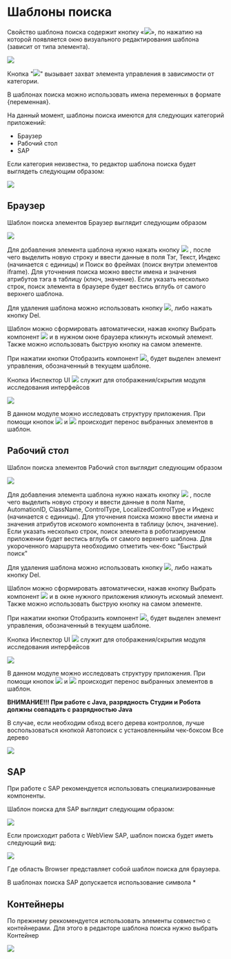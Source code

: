 # Шаблоны поиска

Свойство шаблона поиска содержит кнопку «![](<../../../.gitbook/assets/image (516) (1) (2).png>)», по нажатию на которой появляется окно визуального редактирования шаблона (зависит от типа элемента).

![](<../../../.gitbook/assets/image (495).png>)

Кнопка "![](<../../../.gitbook/assets/image (553).png>)" вызывает захват элемента управления в зависимости от категории.

В шаблонах поиска можно использовать имена переменных в формате {переменная}.

На данный момент, шаблоны поиска имеются для следующих категорий приложений:

* Браузер
* Рабочий стол
* SAP

Если категория неизвестна, то редактор шаблона поиска будет выглядеть следующим образом:

![](<../../../.gitbook/assets/image (959).png>)

## Браузер

Шаблон поиска элементов Браузер выглядит следующим образом

![](<../../../.gitbook/assets/image (562).png>)

Для добавления элемента шаблона нужно нажать кнопку ![](<../../../.gitbook/assets/12 (2) (3).png>) , после чего выделить новую строку и ввести данные в поля Тэг, Текст, Индекс (начинается с единицы) и Поиск во фреймах (поиск внутри элементов iframe). Для уточнения поиска можно ввести имена и значения атрибутов тэга в таблицу (ключ, значение). Если указать несколько строк, поиск элемента в браузере будет вестись вглубь от самого верхнего шаблона.

Для удаления шаблона можно использовать кнопку ![](<../../../.gitbook/assets/13 (1) (1) (2) (1).png>), либо нажать кнопку Del.

Шаблон можно сформировать автоматически, нажав кнопку Выбрать компонент ![](<../../../.gitbook/assets/14 (1) (1).png>) и в нужном окне браузера кликнуть искомый элемент. Также можно использовать быструю кнопку на самом элементе.

При нажатии кнопки Отобразить компонент ![](<../../../.gitbook/assets/15 (1) (1).png>), будет выделен элемент управления, обозначенный в текущем шаблоне.

Кнопка Инспектор UI ![](<../../../.gitbook/assets/16 (1).png>) служит для отображения/скрытия модуля исследования интерфейсов

![](<../../../.gitbook/assets/7 (6).png>)

В данном модуле можно исследовать структуру приложения. При помощи кнопок ![](<../../../.gitbook/assets/18 (1) (1).png>) и ![](<../../../.gitbook/assets/19 (1) (2) (1).png>) происходит перенос выбранных элементов в шаблон.

## Рабочий стол

Шаблон поиска элементов Рабочий стол выглядит следующим образом

![](<../../../.gitbook/assets/image (542).png>)

Для добавления элемента шаблона нужно нажать кнопку ![](<../../../.gitbook/assets/12 (2) (2).png>) , после чего выделить новую строку и ввести данные в поля Name, AutomationID, ClassName, ControlType, LocalizedControlType и Индекс (начинается с единицы). Для уточнения поиска можно ввести имена и значения атрибутов искомого компонента в таблицу (ключ, значение). Если указать несколько строк, поиск элемента в роботизируемом приложении будет вестись вглубь от самого верхнего шаблона. Для укороченного маршрута необходимо отметить чек-бокс "Быстрый поиск"

Для удаления шаблона можно использовать кнопку ![](<../../../.gitbook/assets/13 (1) (1) (1).png>), либо нажать кнопку Del.

Шаблон можно сформировать автоматически, нажав кнопку Выбрать компонент ![](<../../../.gitbook/assets/14 (1) (2) (1).png>) и в окне нужного приложения кликнуть искомый элемент. Также можно использовать быструю кнопку на самом элементе.

При нажатии кнопки Отобразить компонент ![](<../../../.gitbook/assets/15 (1) (1) (1).png>), будет выделен элемент управления, обозначенный в текущем шаблоне.

Кнопка Инспектор UI ![](<../../../.gitbook/assets/6 (2).png>) служит для отображения/скрытия модуля исследования интерфейсов

![](../../../.gitbook/assets/17.png)

В данном модуле можно исследовать структуру приложения. При помощи кнопок ![](<../../../.gitbook/assets/18 (1) (2) (1).png>) и ![](<../../../.gitbook/assets/19 (1) (2).png>) происходит перенос выбранных элементов в шаблон.

**ВНИМАНИЕ!!! При работе с Java, разрядность Студии и Робота должны совпадать с разрядностью Java**

В случае, если необходим обход всего дерева контроллов, лучше воспользоваться кнопкой Автопоиск с установленныйм чек-боксом Все дерево

![](<../../../.gitbook/assets/image (453).png>)

## SAP

При работе с SAP рекомендуется использовать специализированные компоненты.

Шаблон поиска для SAP выглядит следующим образом:

![](<../../../.gitbook/assets/image (551).png>)

Если происходит работа с WebView SAP, шаблон поиска будет иметь следующий вид:

![](<../../../.gitbook/assets/image (465).png>)

Где область Browser представляет собой шаблон поиска для браузера.

В шаблонах поиска SAP допускается использование символа \*

## Контейнеры

По прежнему реккомендуется использовать элементы совместно с контейнерами. Для этого в редакторе шаблона поиска нужно выбрать Контейнер

![](<../../../.gitbook/assets/image (509) (1) (2).png>)
